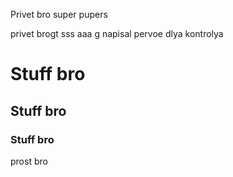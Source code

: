 Privet bro 
super pupers

privet brogt    sss
aaa
g
napisal pervoe dlya kontrolya
# Stuff bro
## Stuff bro
### Stuff bro
prost bro